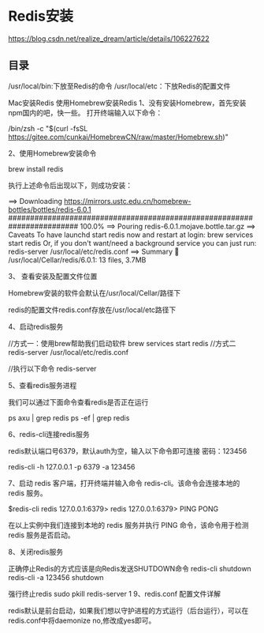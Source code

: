 # Redis安装
https://blog.csdn.net/realize_dream/article/details/106227622
## 目录
/usr/local/bin:下放至Redis的命令
/usr/local/etc：下放Redis的配置文件


Mac安装Redis
使用Homebrew安装Redis
1、没有安装Homebrew，首先安装npm国内的吧，快一些。
打开终端输入以下命令：

/bin/zsh -c "$(curl -fsSL https://gitee.com/cunkai/HomebrewCN/raw/master/Homebrew.sh)"

2、使用Homebrew安装命令

brew install redis

执行上述命令后出现以下，则成功安装：

==> Downloading https://mirrors.ustc.edu.cn/homebrew-bottles/bottles/redis-6.0.1
######################################################################## 100.0%
==> Pouring redis-6.0.1.mojave.bottle.tar.gz
==> Caveats
To have launchd start redis now and restart at login:
  brew services start redis
Or, if you don't want/need a background service you can just run:
  redis-server /usr/local/etc/redis.conf
==> Summary
🍺  /usr/local/Cellar/redis/6.0.1: 13 files, 3.7MB

3、 查看安装及配置文件位置

Homebrew安装的软件会默认在/usr/local/Cellar/路径下

redis的配置文件redis.conf存放在/usr/local/etc路径下

4、启动redis服务

//方式一：使用brew帮助我们启动软件
brew services start redis
//方式二
redis-server /usr/local/etc/redis.conf

//执行以下命令
redis-server


5、查看redis服务进程

我们可以通过下面命令查看redis是否正在运行

ps axu | grep redis
ps -ef | grep redis

6、redis-cli连接redis服务

redis默认端口号6379，默认auth为空，输入以下命令即可连接  密码：123456

redis-cli -h 127.0.0.1 -p 6379 -a 123456

7、启动 redis 客户端，打开终端并输入命令 redis-cli。该命令会连接本地的 redis 服务。

$redis-cli
redis 127.0.0.1:6379>
redis 127.0.0.1:6379> PING
PONG

在以上实例中我们连接到本地的 redis 服务并执行 PING 命令，该命令用于检测 redis 服务是否启动。

8、关闭redis服务

正确停止Redis的方式应该是向Redis发送SHUTDOWN命令
redis-cli shutdown
redis-cli -a 123456 shutdown  

强行终止redis
sudo pkill redis-server
1
9、redis.conf 配置文件详解

redis默认是前台启动，如果我们想以守护进程的方式运行（后台运行），可以在redis.conf中将daemonize no,修改成yes即可。